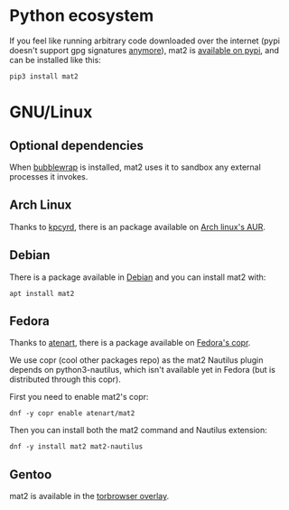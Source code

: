 # Python ecosystem

If you feel like running arbitrary code downloaded over the
internet (pypi doesn't support gpg signatures [anymore](https://github.com/pypa/python-packaging-user-guide/pull/466)),
mat2 is [available on pypi](https://pypi.org/project/mat2/), and can be
installed like this:

```
pip3 install mat2
```

# GNU/Linux

## Optional dependencies

When [bubblewrap](https://github.com/projectatomic/bubblewrap) is
installed, mat2 uses it to sandbox any external processes it invokes.

## Arch Linux

Thanks to [kpcyrd](https://archlinux.org/packages/?maintainer=kpcyrd), there is an package available on
[Arch linux's AUR](https://archlinux.org/packages/community/any/mat2/).

## Debian

There is a package available in [Debian](https://packages.debian.org/search?keywords=mat2&searchon=names&section=all) and you can install mat2 with:

```
apt install mat2
```

## Fedora

Thanks to [atenart](https://ack.tf/), there is a package available on
[Fedora's copr]( https://copr.fedorainfracloud.org/coprs/atenart/mat2/ ).

We use copr (cool other packages repo) as the mat2 Nautilus plugin depends on
python3-nautilus, which isn't available yet in Fedora (but is distributed
through this copr).

First you need to enable mat2's copr:

```
dnf -y copr enable atenart/mat2
```

Then you can install both the mat2 command and Nautilus extension:

```
dnf -y install mat2 mat2-nautilus
```

## Gentoo

mat2 is available in the [torbrowser overlay](https://github.com/MeisterP/torbrowser-overlay).

